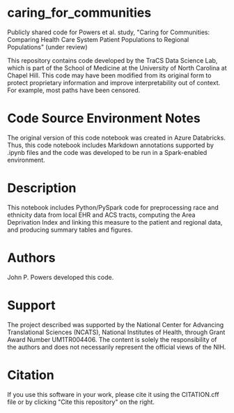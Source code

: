 # caring_for_communities
Publicly shared code for Powers et al. study, "Caring for Communities: Comparing Health Care System Patient Populations to Regional Populations" (under review)  

This repository contains code developed by the TraCS Data Science Lab, which is part of the School of Medicine at the University of North Carolina at Chapel Hill. This code may have been modified from its original form to protect proprietary information and improve interpretability out of context. For example, most paths have been censored.  

# Code Source Environment Notes
The original version of this code notebook was created in Azure Databricks. Thus, this code notebook includes Markdown annotations supported by .ipynb files and the code was developed to be run in a Spark-enabled environment.  

# Description
This notebook includes Python/PySpark code for preprocessing race and ethnicity data from local EHR and ACS tracts, computing the Area Deprivation Index and linking this measure to the patient and regional data, and producing summary tables and figures.  

# Authors
John P. Powers developed this code.  

# Support
The project described was supported by the National Center for Advancing Translational Sciences (NCATS), National Institutes of Health, through Grant Award Number UM1TR004406. The content is solely the responsibility of the authors and does not necessarily represent the official views of the NIH.  

# Citation  
If you use this software in your work, please cite it using the CITATION.cff file or by clicking "Cite this repository" on the right.
